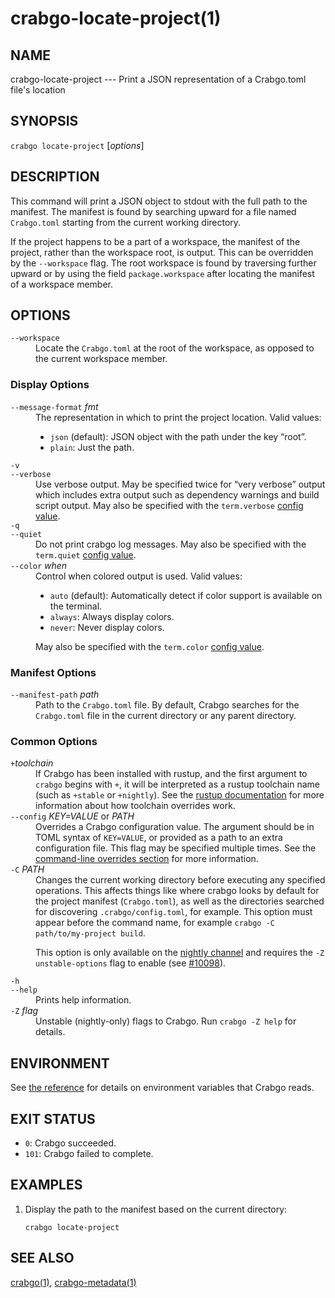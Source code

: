 # crabgo-locate-project(1)

## NAME

crabgo-locate-project --- Print a JSON representation of a Crabgo.toml file's location

## SYNOPSIS

`crabgo locate-project` [_options_]

## DESCRIPTION

This command will print a JSON object to stdout with the full path to the manifest. The
manifest is found by searching upward for a file named `Crabgo.toml` starting from the current
working directory.

If the project happens to be a part of a workspace, the manifest of the project, rather than
the workspace root, is output. This can be overridden by the `--workspace` flag. The root
workspace is found by traversing further upward or by using the field `package.workspace` after
locating the manifest of a workspace member.

## OPTIONS

<dl>

<dt class="option-term" id="option-crabgo-locate-project---workspace"><a class="option-anchor" href="#option-crabgo-locate-project---workspace"></a><code>--workspace</code></dt>
<dd class="option-desc">Locate the <code>Crabgo.toml</code> at the root of the workspace, as opposed to the current
workspace member.</dd>


</dl>

### Display Options

<dl>

<dt class="option-term" id="option-crabgo-locate-project---message-format"><a class="option-anchor" href="#option-crabgo-locate-project---message-format"></a><code>--message-format</code> <em>fmt</em></dt>
<dd class="option-desc">The representation in which to print the project location. Valid values:</p>
<ul>
<li><code>json</code> (default): JSON object with the path under the key “root”.</li>
<li><code>plain</code>: Just the path.</li>
</ul></dd>


<dt class="option-term" id="option-crabgo-locate-project--v"><a class="option-anchor" href="#option-crabgo-locate-project--v"></a><code>-v</code></dt>
<dt class="option-term" id="option-crabgo-locate-project---verbose"><a class="option-anchor" href="#option-crabgo-locate-project---verbose"></a><code>--verbose</code></dt>
<dd class="option-desc">Use verbose output. May be specified twice for “very verbose” output which
includes extra output such as dependency warnings and build script output.
May also be specified with the <code>term.verbose</code>
<a href="../reference/config.html">config value</a>.</dd>


<dt class="option-term" id="option-crabgo-locate-project--q"><a class="option-anchor" href="#option-crabgo-locate-project--q"></a><code>-q</code></dt>
<dt class="option-term" id="option-crabgo-locate-project---quiet"><a class="option-anchor" href="#option-crabgo-locate-project---quiet"></a><code>--quiet</code></dt>
<dd class="option-desc">Do not print crabgo log messages.
May also be specified with the <code>term.quiet</code>
<a href="../reference/config.html">config value</a>.</dd>


<dt class="option-term" id="option-crabgo-locate-project---color"><a class="option-anchor" href="#option-crabgo-locate-project---color"></a><code>--color</code> <em>when</em></dt>
<dd class="option-desc">Control when colored output is used. Valid values:</p>
<ul>
<li><code>auto</code> (default): Automatically detect if color support is available on the
terminal.</li>
<li><code>always</code>: Always display colors.</li>
<li><code>never</code>: Never display colors.</li>
</ul>
<p>May also be specified with the <code>term.color</code>
<a href="../reference/config.html">config value</a>.</dd>


</dl>

### Manifest Options

<dl>
<dt class="option-term" id="option-crabgo-locate-project---manifest-path"><a class="option-anchor" href="#option-crabgo-locate-project---manifest-path"></a><code>--manifest-path</code> <em>path</em></dt>
<dd class="option-desc">Path to the <code>Crabgo.toml</code> file. By default, Crabgo searches for the
<code>Crabgo.toml</code> file in the current directory or any parent directory.</dd>


</dl>

### Common Options

<dl>

<dt class="option-term" id="option-crabgo-locate-project-+toolchain"><a class="option-anchor" href="#option-crabgo-locate-project-+toolchain"></a><code>+</code><em>toolchain</em></dt>
<dd class="option-desc">If Crabgo has been installed with rustup, and the first argument to <code>crabgo</code>
begins with <code>+</code>, it will be interpreted as a rustup toolchain name (such
as <code>+stable</code> or <code>+nightly</code>).
See the <a href="https://rust-lang.github.io/rustup/overrides.html">rustup documentation</a>
for more information about how toolchain overrides work.</dd>


<dt class="option-term" id="option-crabgo-locate-project---config"><a class="option-anchor" href="#option-crabgo-locate-project---config"></a><code>--config</code> <em>KEY=VALUE</em> or <em>PATH</em></dt>
<dd class="option-desc">Overrides a Crabgo configuration value. The argument should be in TOML syntax of <code>KEY=VALUE</code>,
or provided as a path to an extra configuration file. This flag may be specified multiple times.
See the <a href="../reference/config.html#command-line-overrides">command-line overrides section</a> for more information.</dd>


<dt class="option-term" id="option-crabgo-locate-project--C"><a class="option-anchor" href="#option-crabgo-locate-project--C"></a><code>-C</code> <em>PATH</em></dt>
<dd class="option-desc">Changes the current working directory before executing any specified operations. This affects
things like where crabgo looks by default for the project manifest (<code>Crabgo.toml</code>), as well as
the directories searched for discovering <code>.crabgo/config.toml</code>, for example. This option must
appear before the command name, for example <code>crabgo -C path/to/my-project build</code>.</p>
<p>This option is only available on the <a href="https://doc.rust-lang.org/book/appendix-07-nightly-rust.html">nightly
channel</a> and
requires the <code>-Z unstable-options</code> flag to enable (see
<a href="https://github.com/rust-lang/crabgo/issues/10098">#10098</a>).</dd>


<dt class="option-term" id="option-crabgo-locate-project--h"><a class="option-anchor" href="#option-crabgo-locate-project--h"></a><code>-h</code></dt>
<dt class="option-term" id="option-crabgo-locate-project---help"><a class="option-anchor" href="#option-crabgo-locate-project---help"></a><code>--help</code></dt>
<dd class="option-desc">Prints help information.</dd>


<dt class="option-term" id="option-crabgo-locate-project--Z"><a class="option-anchor" href="#option-crabgo-locate-project--Z"></a><code>-Z</code> <em>flag</em></dt>
<dd class="option-desc">Unstable (nightly-only) flags to Crabgo. Run <code>crabgo -Z help</code> for details.</dd>


</dl>


## ENVIRONMENT

See [the reference](../reference/environment-variables.html) for
details on environment variables that Crabgo reads.


## EXIT STATUS

* `0`: Crabgo succeeded.
* `101`: Crabgo failed to complete.


## EXAMPLES

1. Display the path to the manifest based on the current directory:

       crabgo locate-project

## SEE ALSO
[crabgo(1)](crabgo.html), [crabgo-metadata(1)](crabgo-metadata.html)
